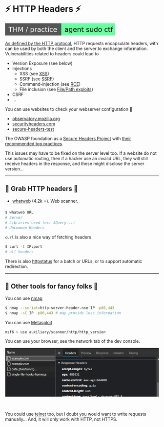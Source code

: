 # ⚡ HTTP Headers ⚡

[![agentsudoctf](../../../_badges/thm-p/agentsudoctf.svg)](https://tryhackme.com/room/agentsudoctf)

<div class="row row-cols-md-2"><div>

[As defined by the HTTP protocol](/it/networking/protocols/index.md#-http---80-tcp), HTTP requests encapsulate headers, with can be used by both the client and the server to exchange information. Vulnerabilities related to headers could lead to

* Version Exposure (see below)
* Injections
    * XSS (see [XSS](/cybersecurity/exploitation/web/forms/xss.md))
    * SSRF (see [SSRF](/cybersecurity/exploitation/web/forms/ssrf.md))
    * Command-injection (see [RCE](/cybersecurity/exploitation/web/forms/command_injection.md))
    * File inclusion (see [File/Path exploits](/cybersecurity/exploitation/web/forms/file_path_exploits.md#file-inclusion))
* CSRF
* ...
</div><div>

You can use websites to check your webserver configuration 🚀

* [observatory.mozilla.org](https://observatory.mozilla.org/)
* [securityheaders.com](https://securityheaders.com/)
* [secure-headers-test](https://geekflare.com/tools/secure-headers-test)

The OWASP foundation as a [Secure Headers Project](https://owasp.org/www-project-secure-headers/) with [their recommended top practices](https://owasp.org/www-project-secure-headers/#div-bestpractices).

This issues may have to be fixed on the server level too. If a website do not use automatic routing, then if a hacker use an invalid URL, they will still receive headers in the response, and these might disclose the server version...
</div></div>

<hr class="sep-both">

## 💪 Grab HTTP headers 💪

<div class="row row-cols-md-2"><div>

* [whatweb](https://github.com/urbanadventurer/WhatWeb) (4.2k ⭐). Web scanner.

```bash
$ whatweb URL
# Server
# Libraries used (ex: JQuery...)
# Uncommon Headers
```
</div><div>

`curl` is also a nice way of fetching headers

```bash
$ curl -I IP:port
# all headers
```
</div></div>

There is also [httpstatus](https://httpstatus.io/) for a batch or URLs, or to support automatic redirection.

<hr class="sep-both">

## 🍾 Other tools for fancy folks 🍾

<div class="row row-cols-md-2"><div>

You can use [nmap](/cybersecurity/discovery/nmap/index.md)

```bash
$ nmap --script=http-server-header.nse IP -p80,443
$ nmap -sC IP -p80,443 # may provide less information
```

You can use [Metasploit](/cybersecurity/exploitation/general/metasploit/msfconsole.md)

```bash
msf6 > use auxiliary/scanner/http/http_version
```
</div><div>

You can use your browser, see the network tab of the dev console.

![img.png](_images/network_tab.png)

<br>

You could use [telnet](/it/networking/protocols/index.md#-telnet---23-tcp) too, but I doubt you would want to write requests manually... And, it will only work with HTTP, not HTTPS.
</div></div>